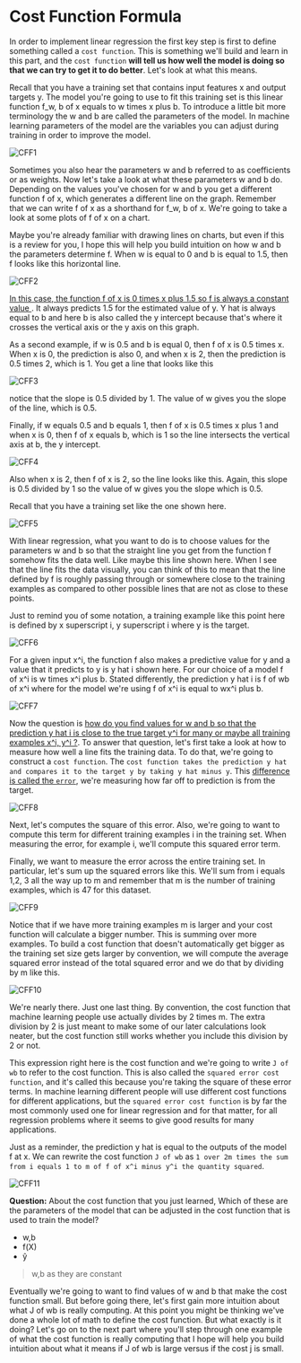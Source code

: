 # Cost Function Formula
In order to implement linear regression the first key step is first to define something called a `cost function`. This is something we'll build and learn in this part, and the `cost function` **will tell us how well the model is doing so that we can try to get it to do better**. Let's look at what this means.


Recall that you have a training set that contains input features x and output targets y. The model you're going to use to fit this training set is this linear function f_w, b of x equals to w times x plus b. To introduce a little bit more terminology the w and b are called the parameters of the model. In machine learning parameters of the model are the variables you can adjust during training in order to improve the model.

![CFF1](./../../Assets/Supervised/CFF1.png)

Sometimes you also hear the parameters w and b referred to as coefficients or as weights. Now let's take a look at what these parameters w and b do. Depending on the values you've chosen for w and b you get a different function f of x, which generates a different line on the graph. Remember that we can write f of x as a shorthand for f_w, b of x. We're going to take a look at some plots of f of x on a chart. 

Maybe you're already familiar with drawing lines on charts, but even if this is a review for you, I hope this will help you build intuition on how w and b the parameters determine f. When w is equal to 0 and b is equal to 1.5, then f looks like this horizontal line. 

![CFF2](./../../Assets/Supervised/CFF2.png)

<u> In this case, the function f of x is 0 times x plus 1.5 so f is always a constant value </u>. It always predicts 1.5 for the estimated value of y. Y hat is always equal to b and here b is also called the y intercept because that's where it crosses the vertical axis or the y axis on this graph. 

As a second example, if w is 0.5 and b is equal 0, then f of x is 0.5 times x. When x is 0, the prediction is also 0, and when x is 2, then the prediction is 0.5 times 2, which is 1. You get a line that looks like this

![CFF3](./../../Assets/Supervised/CFF3.png)

notice that the slope is 0.5 divided by 1. The value of w gives you the slope of the line, which is 0.5. 

Finally, if w equals 0.5 and b equals 1, then f of x is 0.5 times x plus 1 and when x is 0, then f of x equals b, which is 1 so the line intersects the vertical axis at b, the y intercept. 

![CFF4](./../../Assets/Supervised/CFF4.png)

Also when x is 2, then f of x is 2, so the line looks like this. Again, this slope is 0.5 divided by 1 so the value of w gives you the slope which is 0.5. 

Recall that you have a training set like the one shown here. 

![CFF5](./../../Assets/Supervised/CFF5.png)

With linear regression, what you want to do is to choose values for the parameters w and b so that the straight line you get from the function f somehow fits the data well. Like maybe this line shown here. When I see that the line fits the data visually, you can think of this to mean that the line defined by f is roughly passing through or somewhere close to the training examples as compared to other possible lines that are not as close to these points. 

Just to remind you of some notation, a training example like this point here is defined by x superscript i, y superscript i where y is the target. 

![CFF6](./../../Assets/Supervised/CFF6.png)

For a given input x^i, the function f also makes a predictive value for y and a value that it predicts to y is y hat i shown here. For our choice of a model f of x^i is w times x^i plus b. Stated differently, the prediction y hat i is f of wb of x^i where for the model we're using f of x^i is equal to wx^i plus b. 

![CFF7](./../../Assets/Supervised/CFF7.png)

Now the question is <u>how do you find values for w and b so that the prediction y hat i is close to the true target y^i for many or maybe all training examples x^i, y^i ?</u>. To answer that question, let's first take a look at how to measure how well a line fits the training data. To do that, we're going to construct a `cost function`. The `cost function takes the prediction y hat and compares it to the target y by taking y hat minus y`. This <u>difference is called the `error`</u>, we're measuring how far off to prediction is from the target. 

![CFF8](./../../Assets/Supervised/CFF8.png)

Next, let's computes the square of this error. Also, we're going to want to compute this term for different training examples i in the training set. When measuring the error, for example i, we'll compute this squared error term. 

Finally, we want to measure the error across the entire training set. In particular, let's sum up the squared errors like this. We'll sum from i equals 1,2, 3 all the way up to m and remember that m is the number of training examples, which is 47 for this dataset. 

![CFF9](./../../Assets/Supervised/CFF9.png)

Notice that if we have more training examples m is larger and your cost function will calculate a bigger number. This is summing over more examples. To build a cost function that doesn't automatically get bigger as the training set size gets larger by convention, we will compute the average squared error instead of the total squared error and we do that by dividing by m like this.

![CFF10](./../../Assets/Supervised/CFF10.png)

We're nearly there. Just one last thing. By convention, the cost function that machine learning people use actually divides by 2 times m. The extra division by 2 is just meant to make some of our later calculations look neater, but the cost function still works whether you include this division by 2 or not. 

This expression right here is the cost function and we're going to write `J of wb` to refer to the cost function. This is also called the `squared error cost function`, and it's called this because you're taking the square of these error terms. In machine learning different people will use different cost functions for different applications, but the `squared error cost function` is by far the most commonly used one for linear regression and for that matter, for all regression problems where it seems to give good results for many applications. 

Just as a reminder, the prediction y hat is equal to the outputs of the model f at x. We can rewrite the cost function `J of wb` as `1 over 2m times the sum from i equals 1 to m of f of x^i minus y^i the quantity squared`.

![CFF11](./../../Assets/Supervised/CFF11.png)

**Question:**
About the cost function that you just learned, Which of these are the parameters of the model that can be adjusted in the cost function that is used to train the model?
- w,b
- f(X)
- ŷ
> w,b as they are constant

Eventually we're going to want to find values of w and b that make the cost function small. But before going there, let's first gain more intuition about what J of wb is really computing. At this point you might be thinking we've done a whole lot of math to define the cost function. But what exactly is it doing? Let's go on to the next part where you'll step through one example of what the cost function is really computing that I hope will help you build intuition about what it means if J of wb is large versus if the cost j is small. 


